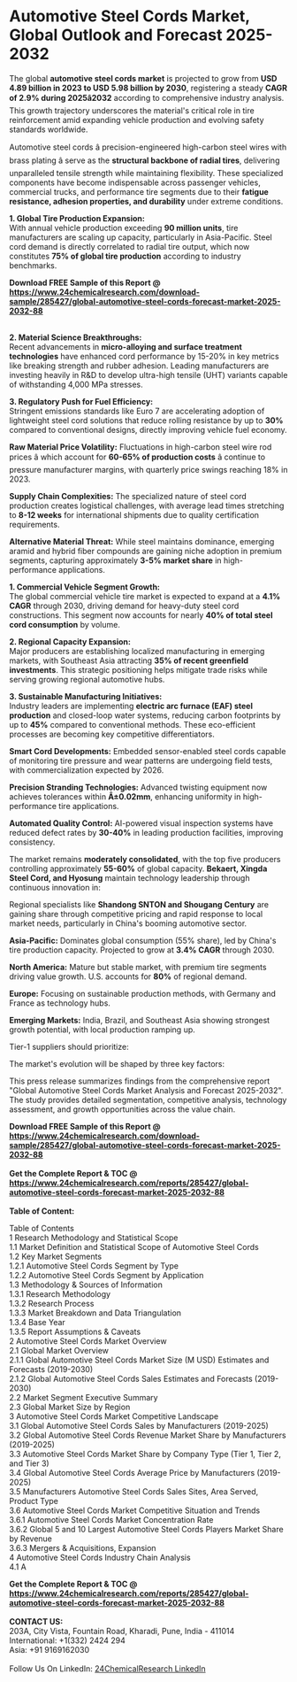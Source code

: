 <h1>Automotive Steel Cords Market, Global Outlook and Forecast 2025-2032</h1><p>The global <strong>automotive steel cords market</strong> is projected to grow from <strong>USD 4.89 billion in 2023 to USD 5.98 billion by 2030</strong>, registering a steady <strong>CAGR of 2.9% during 2025â2032</strong> according to comprehensive industry analysis. This growth trajectory underscores the material's critical role in tire reinforcement amid expanding vehicle production and evolving safety standards worldwide.</p><p>Automotive steel cords â precision-engineered high-carbon steel wires with brass plating â serve as the <strong>structural backbone of radial tires</strong>, delivering unparalleled tensile strength while maintaining flexibility. These specialized components have become indispensable across passenger vehicles, commercial trucks, and performance tire segments due to their <strong>fatigue resistance, adhesion properties, and durability</strong> under extreme conditions.</p><p><strong>1. Global Tire Production Expansion:</strong><br>
With annual vehicle production exceeding <strong>90 million units</strong>, tire manufacturers are scaling up capacity, particularly in Asia-Pacific. Steel cord demand is directly correlated to radial tire output, which now constitutes <strong>75% of global tire production</strong> according to industry benchmarks.</p><div><b>Download FREE Sample of this Report @ 
            <a href="https://www.24chemicalresearch.com/download-sample/285427/global-automotive-steel-cords-forecast-market-2025-2032-88">
            https://www.24chemicalresearch.com/download-sample/285427/global-automotive-steel-cords-forecast-market-2025-2032-88</a></b></div><br><p><strong>2. Material Science Breakthroughs:</strong><br>
Recent advancements in <strong>micro-alloying and surface treatment technologies</strong> have enhanced cord performance by 15-20% in key metrics like breaking strength and rubber adhesion. Leading manufacturers are investing heavily in R&amp;D to develop ultra-high tensile (UHT) variants capable of withstanding 4,000 MPa stresses.</p><p><strong>3. Regulatory Push for Fuel Efficiency:</strong><br>
Stringent emissions standards like Euro 7 are accelerating adoption of lightweight steel cord solutions that reduce rolling resistance by up to <strong>30%</strong> compared to conventional designs, directly improving vehicle fuel economy.</p><p><strong>Raw Material Price Volatility:</strong> Fluctuations in high-carbon steel wire rod prices â which account for <strong>60-65% of production costs</strong> â continue to pressure manufacturer margins, with quarterly price swings reaching 18% in 2023.</p><p><strong>Supply Chain Complexities:</strong> The specialized nature of steel cord production creates logistical challenges, with average lead times stretching to <strong>8-12 weeks</strong> for international shipments due to quality certification requirements.</p><p><strong>Alternative Material Threat:</strong> While steel maintains dominance, emerging aramid and hybrid fiber compounds are gaining niche adoption in premium segments, capturing approximately <strong>3-5% market share</strong> in high-performance applications.</p><p><strong>1. Commercial Vehicle Segment Growth:</strong><br>
The global commercial vehicle tire market is expected to expand at a <strong>4.1% CAGR</strong> through 2030, driving demand for heavy-duty steel cord constructions. This segment now accounts for nearly <strong>40% of total steel cord consumption</strong> by volume.</p><p><strong>2. Regional Capacity Expansion:</strong><br>
Major producers are establishing localized manufacturing in emerging markets, with Southeast Asia attracting <strong>35% of recent greenfield investments</strong>. This strategic positioning helps mitigate trade risks while serving growing regional automotive hubs.</p><p><strong>3. Sustainable Manufacturing Initiatives:</strong><br>
Industry leaders are implementing <strong>electric arc furnace (EAF) steel production</strong> and closed-loop water systems, reducing carbon footprints by up to <strong>45%</strong> compared to conventional methods. These eco-efficient processes are becoming key competitive differentiators.</p><p><strong>Smart Cord Developments:</strong> Embedded sensor-enabled steel cords capable of monitoring tire pressure and wear patterns are undergoing field tests, with commercialization expected by 2026.</p><p><strong>Precision Stranding Technologies:</strong> Advanced twisting equipment now achieves tolerances within <strong>Â±0.02mm</strong>, enhancing uniformity in high-performance tire applications.</p><p><strong>Automated Quality Control:</strong> AI-powered visual inspection systems have reduced defect rates by <strong>30-40%</strong> in leading production facilities, improving consistency.</p><p>The market remains <strong>moderately consolidated</strong>, with the top five producers controlling approximately <strong>55-60%</strong> of global capacity. <strong>Bekaert, Xingda Steel Cord, and Hyosung</strong> maintain technology leadership through continuous innovation in:</p><p>Regional specialists like <strong>Shandong SNTON and Shougang Century</strong> are gaining share through competitive pricing and rapid response to local market needs, particularly in China's booming automotive sector.</p><p><strong>Asia-Pacific:</strong> Dominates global consumption (55% share), led by China's tire production capacity. Projected to grow at <strong>3.4% CAGR</strong> through 2030.</p><p><strong>North America:</strong> Mature but stable market, with premium tire segments driving value growth. U.S. accounts for <strong>80%</strong> of regional demand.</p><p><strong>Europe:</strong> Focusing on sustainable production methods, with Germany and France as technology hubs.</p><p><strong>Emerging Markets:</strong> India, Brazil, and Southeast Asia showing strongest growth potential, with local production ramping up.</p><p>Tier-1 suppliers should prioritize:</p><p>The market's evolution will be shaped by three key factors:</p><p>This press release summarizes findings from the comprehensive report "Global Automotive Steel Cords Market Analysis and Forecast 2025-2032". The study provides detailed segmentation, competitive analysis, technology assessment, and growth opportunities across the value chain.</p><div><b>Download FREE Sample of this Report @ 
            <a href="https://www.24chemicalresearch.com/download-sample/285427/global-automotive-steel-cords-forecast-market-2025-2032-88">
            https://www.24chemicalresearch.com/download-sample/285427/global-automotive-steel-cords-forecast-market-2025-2032-88</a></b></div><br><div><b>Get the Complete Report & TOC @ 
            <a href="https://www.24chemicalresearch.com/reports/285427/global-automotive-steel-cords-forecast-market-2025-2032-88">
            https://www.24chemicalresearch.com/reports/285427/global-automotive-steel-cords-forecast-market-2025-2032-88</a></b></div><br>
            <b>Table of Content:</b><p>Table of Contents<br />
1 Research Methodology and Statistical Scope<br />
1.1 Market Definition and Statistical Scope of Automotive Steel Cords<br />
1.2 Key Market Segments<br />
1.2.1 Automotive Steel Cords Segment by Type<br />
1.2.2 Automotive Steel Cords Segment by Application<br />
1.3 Methodology & Sources of Information<br />
1.3.1 Research Methodology<br />
1.3.2 Research Process<br />
1.3.3 Market Breakdown and Data Triangulation<br />
1.3.4 Base Year<br />
1.3.5 Report Assumptions & Caveats<br />
2 Automotive Steel Cords Market Overview<br />
2.1 Global Market Overview<br />
2.1.1 Global Automotive Steel Cords Market Size (M USD) Estimates and Forecasts (2019-2030)<br />
2.1.2 Global Automotive Steel Cords Sales Estimates and Forecasts (2019-2030)<br />
2.2 Market Segment Executive Summary<br />
2.3 Global Market Size by Region<br />
3 Automotive Steel Cords Market Competitive Landscape<br />
3.1 Global Automotive Steel Cords Sales by Manufacturers (2019-2025)<br />
3.2 Global Automotive Steel Cords Revenue Market Share by Manufacturers (2019-2025)<br />
3.3 Automotive Steel Cords Market Share by Company Type (Tier 1, Tier 2, and Tier 3)<br />
3.4 Global Automotive Steel Cords Average Price by Manufacturers (2019-2025)<br />
3.5 Manufacturers Automotive Steel Cords Sales Sites, Area Served, Product Type<br />
3.6 Automotive Steel Cords Market Competitive Situation and Trends<br />
3.6.1 Automotive Steel Cords Market Concentration Rate<br />
3.6.2 Global 5 and 10 Largest Automotive Steel Cords Players Market Share by Revenue<br />
3.6.3 Mergers & Acquisitions, Expansion<br />
4 Automotive Steel Cords Industry Chain Analysis<br />
4.1 A</p><div><b>Get the Complete Report & TOC @ 
            <a href="https://www.24chemicalresearch.com/reports/285427/global-automotive-steel-cords-forecast-market-2025-2032-88">
            https://www.24chemicalresearch.com/reports/285427/global-automotive-steel-cords-forecast-market-2025-2032-88</a></b></div><br><b>CONTACT US:</b><br>
            203A, City Vista, Fountain Road, Kharadi, Pune, India - 411014<br>
            International: +1(332) 2424 294<br>
            Asia: +91 9169162030 <br><br>
            Follow Us On LinkedIn: <a href="https://www.linkedin.com/company/24chemicalresearch/">24ChemicalResearch LinkedIn</a>